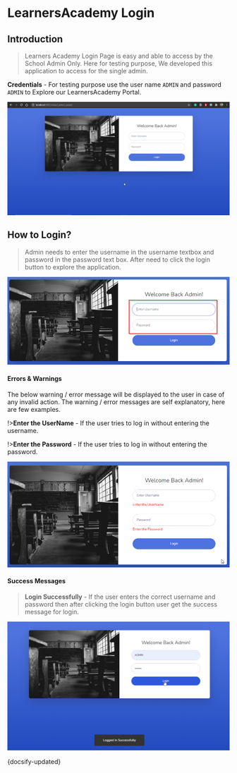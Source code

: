 # LearnersAcademy Login

## Introduction

> Learners Academy Login Page is easy and able to access by the School Admin Only. Here for testing purpose, We developed this application to access for the single admin.

**Credentials** - For testing purpose use the user name `ADMIN` and password `ADMIN` to Explore our LearnersAcademy Portal. 

![Img - LoginPage](../images/login_page.png "Login Page")


## How to Login?

> Admin needs to enter the username in the username textbox and password in the password text box. After need to click the login button to explore the application.
 
![Img - Login Page Credentials](../images/login_page_credentials.png "Login Page Credentials")
 

#### Errors & Warnings

The below warning / error message will be displayed to the user in case of any invalid action.
The warning / error messages are self explanatory, here are few examples.

!>**Enter the UserName**
	- If the user tries to log in without entering the username.
	
!>**Enter the Password**
	- If the user tries to log in without entering the password.
	
![Img - Login Page Validation](../images/login_page_validation.png "Login Page Validation")
   

#### Success Messages

>**Login Successfully**
	- If the user enters the correct username and password then after clicking the login button user get the success message for login.
	
![Img - Login Page Success](../images/login_page_success.png "Login Page Success")

{docsify-updated}




